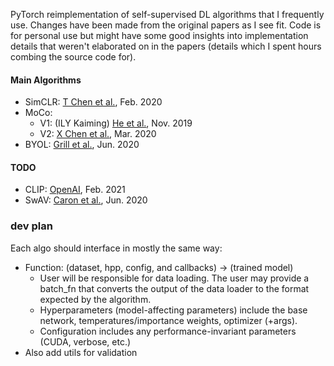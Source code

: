 PyTorch reimplementation of self-supervised DL algorithms that I frequently use. Changes have been made from the original papers as I see fit. Code is for personal use but might have some good insights into implementation details that weren't elaborated on in the papers (details which I spent hours combing the source code for).

#### Main Algorithms
- SimCLR: [T Chen et al.](https://doi.org/10.48550/arXiv.2002.05709), Feb. 2020
- MoCo:
    - V1: (ILY Kaiming) [He et al.](https://doi.org/10.48550/arXiv.1911.05722), Nov. 2019
    - V2: [X Chen et al.](https://doi.org/10.48550/arXiv.2003.04297), Mar. 2020
- BYOL: [Grill et al.](https://doi.org/10.48550/arXiv.2006.07733), Jun. 2020
#### TODO
- CLIP: [OpenAI](https://doi.org/10.48550/arXiv.2103.00020), Feb. 2021
- SwAV: [Caron et al.](https://doi.org/10.48550/arXiv.2006.09882), Jun. 2020


### dev plan
Each algo should interface in mostly the same way:
- Function: (dataset, hpp, config, and callbacks) -> (trained model)
    - User will be responsible for data loading. The user may provide a batch_fn that converts the output of the data loader to the format expected by the algorithm.
    - Hyperparameters (model-affecting parameters) include the base network, temperatures/importance weights, optimizer (+args).
    - Configuration includes any performance-invariant parameters (CUDA, verbose, etc.)
- Also add utils for validation
